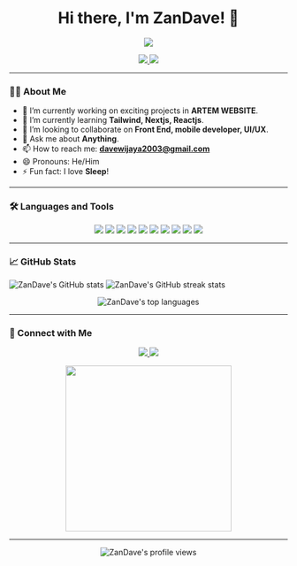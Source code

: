 <h1 align="center">Hi there, I'm ZanDave! 👋</h1>

<p align="center">
  <a href="https://github.com/ZanDave">
    <img src="https://readme-typing-svg.herokuapp.com?color=F75C7E&center=true&vCenter=true&lines=Front+End+Developer;Tech+Enthusiast;Always+Learning+New+Things!;Welcome+to+my+GitHub!">
  </a>
</p>

<p align="center">
  <a href="https://www.linkedin.com/in/davidwijaya1">
    <img src="https://img.shields.io/badge/LinkedIn-0077B5?style=for-the-badge&logo=linkedin&logoColor=white">
  </a>
  <a href="mailto:davewijaya2003@gmail.com">
    <img src="https://img.shields.io/badge/Email-D14836?style=for-the-badge&logo=gmail&logoColor=white">
  </a>
</p>

---

### 👨‍💻 About Me

- 🔭 I’m currently working on exciting projects in **ARTEM WEBSITE**.
- 🌱 I’m currently learning **Tailwind, Nextjs, Reactjs**.
- 👯 I’m looking to collaborate on **Front End, mobile developer, UI/UX**.
- 💬 Ask me about **Anything**.
- 📫 How to reach me: **davewijaya2003@gmail.com**
- 😄 Pronouns: He/Him
- ⚡ Fun fact: I love **Sleep**!

---

### 🛠️ Languages and Tools

<p align="center">
  <img src="https://img.shields.io/badge/HTML5-E34F26?style=for-the-badge&logo=html5&logoColor=white">
  <img src="https://img.shields.io/badge/CSS3-1572B6?style=for-the-badge&logo=css3&logoColor=white">
  <img src="https://img.shields.io/badge/JavaScript-323330?style=for-the-badge&logo=javascript&logoColor=F7DF1E">
  <img src="https://img.shields.io/badge/Next.js-000000?style=for-the-badge&logo=nextdotjs&logoColor=white">
  <img src="https://img.shields.io/badge/Tailwind_CSS-38B2AC?style=for-the-badge&logo=tailwind-css&logoColor=white">
  <img src="https://img.shields.io/badge/React-20232A?style=for-the-badge&logo=react&logoColor=61DAFB">
  <img src="https://img.shields.io/badge/MongoDB-4EA94B?style=for-the-badge&logo=mongodb&logoColor=white">
  <img src="https://img.shields.io/badge/Python-FFD43B?style=for-the-badge&logo=python&logoColor=blue">
  <img src="https://img.shields.io/badge/Kotlin-0095D5?style=for-the-badge&logo=kotlin&logoColor=white">
  <img src="https://img.shields.io/badge/Android-3DDC84?style=for-the-badge&logo=android&logoColor=white">
</p>

---

### 📈 GitHub Stats

<p>
  <img src="https://github-readme-stats.vercel.app/api?username=ZanDave&show_icons=true&theme=radical" alt="ZanDave's GitHub stats">
  <img src="https://github-readme-streak-stats.herokuapp.com/?user=ZanDave&theme=radical" alt="ZanDave's GitHub streak stats">
</p>

<p align="center">
  <img src="https://github-readme-stats.vercel.app/api/top-langs/?username=ZanDave&layout=compact&theme=radical" alt="ZanDave's top languages">
</p>

---

### 🔗 Connect with Me

<p align="center">
  <a href="https://www.linkedin.com/in/davidwijaya1">
    <img src="https://img.shields.io/badge/LinkedIn-0077B5?style=for-the-badge&logo=linkedin&logoColor=white">
  </a>
  <a href="mailto:davewijaya2003@gmail.com">
    <img src="https://img.shields.io/badge/Email-D14836?style=for-the-badge&logo=gmail&logoColor=white">
  </a>
</p>

<p align="center">
  <img src="https://media.giphy.com/media/26tn33aiTi1jkl6H6/giphy.gif" width="300"/>
</p>

---

<p align="center">
  <img src="https://komarev.com/ghpvc/?username=ZanDave&style=flat-square&color=blue" alt="ZanDave's profile views" />
</p>
